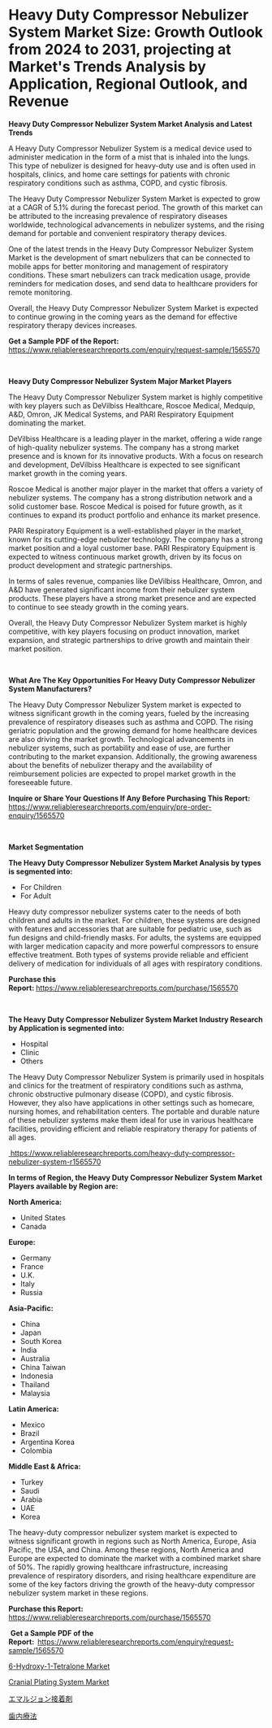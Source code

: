 <p><h1>Heavy Duty Compressor Nebulizer System Market Size: Growth Outlook from 2024 to 2031, projecting at Market's Trends Analysis by Application, Regional Outlook, and Revenue</h1></p><p><strong>Heavy Duty Compressor Nebulizer System Market Analysis and Latest Trends</strong></p>
<p><p>A Heavy Duty Compressor Nebulizer System is a medical device used to administer medication in the form of a mist that is inhaled into the lungs. This type of nebulizer is designed for heavy-duty use and is often used in hospitals, clinics, and home care settings for patients with chronic respiratory conditions such as asthma, COPD, and cystic fibrosis. </p><p>The Heavy Duty Compressor Nebulizer System Market is expected to grow at a CAGR of 5.1% during the forecast period. The growth of this market can be attributed to the increasing prevalence of respiratory diseases worldwide, technological advancements in nebulizer systems, and the rising demand for portable and convenient respiratory therapy devices. </p><p>One of the latest trends in the Heavy Duty Compressor Nebulizer System Market is the development of smart nebulizers that can be connected to mobile apps for better monitoring and management of respiratory conditions. These smart nebulizers can track medication usage, provide reminders for medication doses, and send data to healthcare providers for remote monitoring. </p><p>Overall, the Heavy Duty Compressor Nebulizer System Market is expected to continue growing in the coming years as the demand for effective respiratory therapy devices increases.</p></p>
<p><strong>Get a Sample PDF of the Report:&nbsp;</strong> <a href="https://www.reliableresearchreports.com/enquiry/request-sample/1565570">https://www.reliableresearchreports.com/enquiry/request-sample/1565570</a></p>
<p>&nbsp;</p>
<p><strong>Heavy Duty Compressor Nebulizer System Major Market Players</strong></p>
<p><p>The Heavy Duty Compressor Nebulizer System market is highly competitive with key players such as DeVilbiss Healthcare, Roscoe Medical, Medquip, A&D, Omron, JK Medical Systems, and PARI Respiratory Equipment dominating the market. </p><p>DeVilbiss Healthcare is a leading player in the market, offering a wide range of high-quality nebulizer systems. The company has a strong market presence and is known for its innovative products. With a focus on research and development, DeVilbiss Healthcare is expected to see significant market growth in the coming years.</p><p>Roscoe Medical is another major player in the market that offers a variety of nebulizer systems. The company has a strong distribution network and a solid customer base. Roscoe Medical is poised for future growth, as it continues to expand its product portfolio and enhance its market presence.</p><p>PARI Respiratory Equipment is a well-established player in the market, known for its cutting-edge nebulizer technology. The company has a strong market position and a loyal customer base. PARI Respiratory Equipment is expected to witness continuous market growth, driven by its focus on product development and strategic partnerships.</p><p>In terms of sales revenue, companies like DeVilbiss Healthcare, Omron, and A&D have generated significant income from their nebulizer system products. These players have a strong market presence and are expected to continue to see steady growth in the coming years.</p><p>Overall, the Heavy Duty Compressor Nebulizer System market is highly competitive, with key players focusing on product innovation, market expansion, and strategic partnerships to drive growth and maintain their market position.</p></p>
<p>&nbsp;</p>
<p><strong>What Are The Key Opportunities For Heavy Duty Compressor Nebulizer System Manufacturers?</strong></p>
<p><p>The Heavy Duty Compressor Nebulizer System market is expected to witness significant growth in the coming years, fueled by the increasing prevalence of respiratory diseases such as asthma and COPD. The rising geriatric population and the growing demand for home healthcare devices are also driving the market growth. Technological advancements in nebulizer systems, such as portability and ease of use, are further contributing to the market expansion. Additionally, the growing awareness about the benefits of nebulizer therapy and the availability of reimbursement policies are expected to propel market growth in the foreseeable future.</p></p>
<p><strong>Inquire or Share Your Questions If Any Before Purchasing This Report:</strong> <a href="https://www.reliableresearchreports.com/enquiry/pre-order-enquiry/1565570">https://www.reliableresearchreports.com/enquiry/pre-order-enquiry/1565570</a></p>
<p>&nbsp;</p>
<p><strong>Market Segmentation</strong></p>
<p><strong>The Heavy Duty Compressor Nebulizer System Market Analysis by types is segmented into:</strong></p>
<p><ul><li>For Children</li><li>For Adult</li></ul></p>
<p><p>Heavy duty compressor nebulizer systems cater to the needs of both children and adults in the market. For children, these systems are designed with features and accessories that are suitable for pediatric use, such as fun designs and child-friendly masks. For adults, the systems are equipped with larger medication capacity and more powerful compressors to ensure effective treatment. Both types of systems provide reliable and efficient delivery of medication for individuals of all ages with respiratory conditions.</p></p>
<p><strong>Purchase this Report:&nbsp;</strong><a href="https://www.reliableresearchreports.com/purchase/1565570">https://www.reliableresearchreports.com/purchase/1565570</a></p>
<p>&nbsp;</p>
<p><strong>The Heavy Duty Compressor Nebulizer System Market Industry Research by Application is segmented into:</strong></p>
<p><ul><li>Hospital</li><li>Clinic</li><li>Others</li></ul></p>
<p><p>The Heavy Duty Compressor Nebulizer System is primarily used in hospitals and clinics for the treatment of respiratory conditions such as asthma, chronic obstructive pulmonary disease (COPD), and cystic fibrosis. However, they also have applications in other settings such as homecare, nursing homes, and rehabilitation centers. The portable and durable nature of these nebulizer systems make them ideal for use in various healthcare facilities, providing efficient and reliable respiratory therapy for patients of all ages.</p></p>
<p><a href="https://www.reliableresearchreports.com/heavy-duty-compressor-nebulizer-system-r1565570">&nbsp;https://www.reliableresearchreports.com/heavy-duty-compressor-nebulizer-system-r1565570</a></p>
<p><strong>In terms of Region, the Heavy Duty Compressor Nebulizer System Market Players available by Region are:</strong></p>
<p>
    <p> <strong> North America: </strong>
        <ul>
            <li>United States</li>
            <li>Canada</li>
        </ul>
        </p> 
    <p> <strong> Europe: </strong>
        <ul>
            <li>Germany</li>
            <li>France</li>
            <li>U.K.</li>
            <li>Italy</li>
            <li>Russia</li>
        </ul>
        </p> 
    <p> <strong> Asia-Pacific: </strong>
        <ul>
            <li>China</li>
            <li>Japan</li>
            <li>South Korea</li>
            <li>India</li>
            <li>Australia</li>
            <li>China Taiwan</li>
            <li>Indonesia</li>
            <li>Thailand</li>
            <li>Malaysia</li>
        </ul>
        </p> 
    <p> <strong> Latin America: </strong>
        <ul>
            <li>Mexico</li>
            <li>Brazil</li>
            <li>Argentina Korea</li>
            <li>Colombia</li>
        </ul>
        </p> 
    <p> <strong> Middle East & Africa: </strong>
        <ul>
            <li>Turkey</li>
            <li>Saudi</li>
            <li>Arabia</li>
            <li>UAE</li>
            <li>Korea</li>
        </ul>
    </p>
    </p>
<p><p>The heavy-duty compressor nebulizer system market is expected to witness significant growth in regions such as North America, Europe, Asia Pacific, the USA, and China. Among these regions, North America and Europe are expected to dominate the market with a combined market share of 50%. The rapidly growing healthcare infrastructure, increasing prevalence of respiratory disorders, and rising healthcare expenditure are some of the key factors driving the growth of the heavy-duty compressor nebulizer system market in these regions.</p></p>
<p><strong>Purchase this Report: </strong><a href="https://www.reliableresearchreports.com/purchase/1565570">https://www.reliableresearchreports.com/purchase/1565570</a></p>
<p>&nbsp;<strong>Get a Sample PDF of the Report:&nbsp;&nbsp;</strong><a href="https://www.reliableresearchreports.com/enquiry/request-sample/1565570">https://www.reliableresearchreports.com/enquiry/request-sample/1565570</a></p>
<p><strong></strong></p>
<p><p><a href="https://issuu.com/reportprime-2/docs/6-hydroxy-1-tetralone-market-size-2030.pptx">6-Hydroxy-1-Tetralone Market</a></p><p><a href="https://github.com/JameTravis/Market-Research-Report-List-4/blob/main/cranial-plating-system-market.md">Cranial Plating System Market</a></p><p><a href="https://github.com/alyle7648/Market-Research-Report-List-1/blob/main/556565347862.md">エマルジョン接着剤</a></p><p><a href="https://github.com/leigh4852023/Market-Research-Report-List-1/blob/main/811103147863.md">歯内療法</a></p></p>